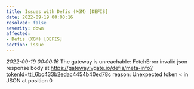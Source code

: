 ```yaml
---
title: Issues with Defis (XGM) [DEFIS]
date: 2022-09-19 00:00:16
resolved: false
severity: down
affected:
- Defis (XGM) [DEFIS]
section: issue
---
```


*2022-09-19 00:00:16* The gateway is unreachable: FetchError invalid json response body at https://gateway.vgate.io/defis/meta-info?tokenId=tti_6bc433b2edac4454b40ed78c reason: Unexpected token < in JSON at position 0